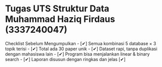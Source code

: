 # Tugas UTS Struktur Data Muhammad Haziq Firdaus (3337240047)
Checklist Sebelum Mengumpulkan - [✔]
Semua kombinasi 5 database × 3 topik terisi - [✔]
Total ada 30 paper unik - [✔]
Dataset rapi, tanpa duplikasi dengan mahasiswa lain - [✔]
Program bisa menjalankan linear & binary search - [✔]
Laporan disusun dengan ringkas dan jelas [✔]

